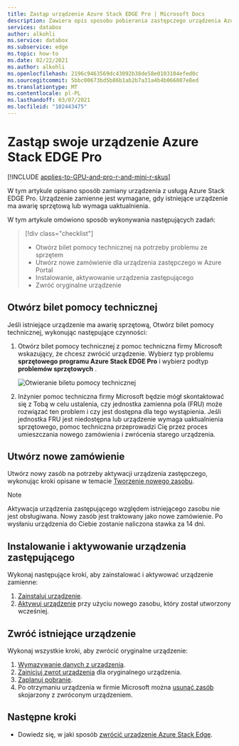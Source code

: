 ```yaml
---
title: Zastąp urządzenie Azure Stack EDGE Pro | Microsoft Docs
description: Zawiera opis sposobu pobierania zastępczego urządzenia Azure Stack Edge.
services: databox
author: alkohli
ms.service: databox
ms.subservice: edge
ms.topic: how-to
ms.date: 02/22/2021
ms.author: alkohli
ms.openlocfilehash: 2196c9463569dc43092b38de58e0103104efed0c
ms.sourcegitcommit: 5bbc00673bd5b86b1ab2b7a31a4b4b066087e8ed
ms.translationtype: MT
ms.contentlocale: pl-PL
ms.lasthandoff: 03/07/2021
ms.locfileid: "102443475"
---
```

# <a name="replace-your-azure-stack-edge-pro-device"></a>Zastąp swoje urządzenie Azure Stack EDGE Pro

[!INCLUDE [applies-to-GPU-and-pro-r-and-mini-r-skus](../../includes/azure-stack-edge-applies-to-gpu-pro-r-mini-r-sku.md)]

W tym artykule opisano sposób zamiany urządzenia z usługą Azure Stack EDGE Pro. Urządzenie zamienne jest wymagane, gdy istniejące urządzenie ma awarię sprzętową lub wymaga uaktualnienia. 


W tym artykule omówiono sposób wykonywania następujących zadań:

> [!div class="checklist"]
>
> * Otwórz bilet pomocy technicznej na potrzeby problemu ze sprzętem
> * Utwórz nowe zamówienie dla urządzenia zastępczego w Azure Portal
> * Instalowanie, aktywowanie urządzenia zastępującego
> * Zwróć oryginalne urządzenie

## <a name="open-a-support-ticket"></a>Otwórz bilet pomocy technicznej

Jeśli istniejące urządzenie ma awarię sprzętową, Otwórz bilet pomocy technicznej, wykonując następujące czynności:

1. Otwórz bilet pomocy technicznej z pomoc techniczna firmy Microsoft wskazujący, że chcesz zwrócić urządzenie. Wybierz typ problemu **sprzętowego programu Azure Stack EDGE Pro** i wybierz podtyp **problemów sprzętowych** .  

    ![Otwieranie biletu pomocy technicznej](media/azure-stack-edge-replace-device/open-support-ticket-1.png)  

2. Inżynier pomoc techniczna firmy Microsoft będzie mógł skontaktować się z Tobą w celu ustalenia, czy jednostka zamienna pola (FRU) może rozwiązać ten problem i czy jest dostępna dla tego wystąpienia. Jeśli jednostka FRU jest niedostępna lub urządzenie wymaga uaktualnienia sprzętowego, pomoc techniczna przeprowadzi Cię przez proces umieszczania nowego zamówienia i zwrócenia starego urządzenia.

## <a name="create-a-new-order"></a>Utwórz nowe zamówienie

Utwórz nowy zasób na potrzeby aktywacji urządzenia zastępczego, wykonując kroki opisane w temacie [Tworzenie nowego zasobu](azure-stack-edge-gpu-deploy-prep.md#create-a-new-resource).

> [!NOTE]
> Aktywacja urządzenia zastępującego względem istniejącego zasobu nie jest obsługiwana. Nowy zasób jest traktowany jako nowe zamówienie. Po wysłaniu urządzenia do Ciebie zostanie naliczona stawka za 14 dni.

## <a name="install-and-activate-the-replacement-device"></a>Instalowanie i aktywowanie urządzenia zastępującego

Wykonaj następujące kroki, aby zainstalować i aktywować urządzenie zamienne:

1. [Zainstaluj urządzenie](azure-stack-edge-deploy-install.md).
2. [Aktywuj urządzenie](azure-stack-edge-deploy-connect-setup-activate.md) przy użyciu nowego zasobu, który został utworzony wcześniej.

## <a name="return-your-existing-device"></a>Zwróć istniejące urządzenie

Wykonaj wszystkie kroki, aby zwrócić oryginalne urządzenie:

1. [Wymazywanie danych z urządzenia](azure-stack-edge-return-device.md#erase-data-from-the-device).
2. [Zainicjuj zwrot urządzenia](azure-stack-edge-return-device.md#initiate-device-return) dla oryginalnego urządzenia.
3. [Zaplanuj pobranie](azure-stack-edge-return-device.md#schedule-a-pickup).
4. Po otrzymaniu urządzenia w firmie Microsoft można [usunąć zasób](azure-stack-edge-return-device.md#delete-the-resource) skojarzony z zwróconym urządzeniem.


## <a name="next-steps"></a>Następne kroki

- Dowiedz się, w jaki sposób [zwrócić urządzenie Azure Stack Edge](azure-stack-edge-return-device.md).
